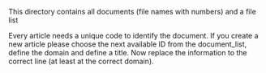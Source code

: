 This directory contains all documents (file names with numbers) and a file list

Every article needs a unique code to identify the document. If you create a new article please choose the next available ID from the document_list, define the domain and define a title. Now replace the information to the correct line (at least at the correct domain). 
